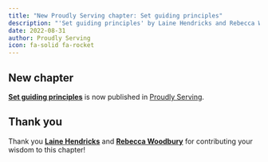 ```yaml
---
title: "New Proudly Serving chapter: Set guiding principles"
description: "'Set guiding principles' by Laine Hendricks and Rebecca Woodbury is now published in Proudly Serving."
date: 2022-08-31
author: Proudly Serving
icon: fa-solid fa-rocket
---
```


## New chapter

**[Set guiding principles](/contents/set-guiding-principles)** is now published in [Proudly Serving](/).

## Thank you

Thank you **[Laine Hendricks](/contributors/laine-hendricks)** and **[Rebecca Woodbury](/contributors/rebecca-woodbury)** for contributing your wisdom to this chapter!

